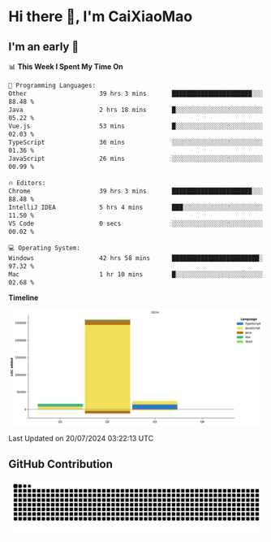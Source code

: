 # Hi there 👋, I'm CaiXiaoMao

## I'm an early 🐤
<!--START_SECTION:waka-->
📊 **This Week I Spent My Time On** 

```text
💬 Programming Languages: 
Other                    39 hrs 3 mins       ██████████████████████░░░   88.48 % 
Java                     2 hrs 18 mins       █░░░░░░░░░░░░░░░░░░░░░░░░   05.22 % 
Vue.js                   53 mins             █░░░░░░░░░░░░░░░░░░░░░░░░   02.03 % 
TypeScript               36 mins             ░░░░░░░░░░░░░░░░░░░░░░░░░   01.36 % 
JavaScript               26 mins             ░░░░░░░░░░░░░░░░░░░░░░░░░   00.99 % 

🔥 Editors: 
Chrome                   39 hrs 3 mins       ██████████████████████░░░   88.48 % 
IntelliJ IDEA            5 hrs 4 mins        ███░░░░░░░░░░░░░░░░░░░░░░   11.50 % 
VS Code                  0 secs              ░░░░░░░░░░░░░░░░░░░░░░░░░   00.02 % 

💻 Operating System: 
Windows                  42 hrs 58 mins      ████████████████████████░   97.32 % 
Mac                      1 hr 10 mins        █░░░░░░░░░░░░░░░░░░░░░░░░   02.68 % 
```

**Timeline**

![Lines of Code chart](https://raw.githubusercontent.com/caixiaomao/caixiaomao/main/assets/bar_graph.png)


 Last Updated on 20/07/2024 03:22:13 UTC
<!--END_SECTION:waka-->

## GitHub Contribution
<picture>
  <source media="(prefers-color-scheme: dark)" srcset="/dist/snake/github-contribution-grid-snake-dark.svg" />
  <source media="(prefers-color-scheme: light)" srcset="/dist/snake/github-contribution-grid-snake.svg" />
  <img alt="github contribution grid snake animation" src="/dist/snake/github-contribution-grid-snake.svg" />
</picture>
